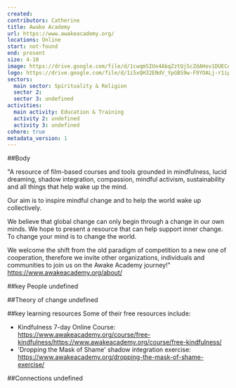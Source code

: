 ```yaml
---
created:
contributors: Catherine
title: Awake Academy
url: https://www.awakeacademy.org/
locations: Online
start: not-found
end: present
size: 4-10
image: https://drive.google.com/file/d/1cwqmSIUo4AbqZztQjScZdAHov1DUECAq/view?usp=drive_link
logo: https://drive.google.com/file/d/1i5xQH32ENdV_YpGBS9w-F9YOALj-r1ip/view?usp=drive_link
sectors:
  main sector: Spirituality & Religion
  sector 2: 
  sector 3: undefined
activities: 
  main activity: Education & Training
  activity 2: undefined
  activity 3: undefined
cohere: true
metadata_version: 1
---
```



##Body

"A resource of film-based courses and tools grounded in mindfulness, lucid dreaming, shadow integration, compassion, mindful activism, sustainability and all things that help wake up the mind.

Our aim is to inspire mindful change and to help the world wake up collectively.

We believe that global change can only begin through a change in our own minds. We hope to present a resource that can help support inner change. To change your mind is to change the world.

We welcome the shift from the old paradigm of competition to a new one of cooperation, therefore we invite other organizations, individuals and communities to join us on the Awake Academy journey!"
https://www.awakeacademy.org/about/ 


##key People
undefined

##Theory of change
undefined

##key learning resources
Some of their free resources include: 
- Kindfulness 7-day Online Course: https://www.awakeacademy.org/course/free-kindfulness/https://www.awakeacademy.org/course/free-kindfulness/ 
- 'Dropping the Mask of Shame' shadow integration exercise: https://www.awakeacademy.org/dropping-the-mask-of-shame-exercise/ 

##Connections
undefined

